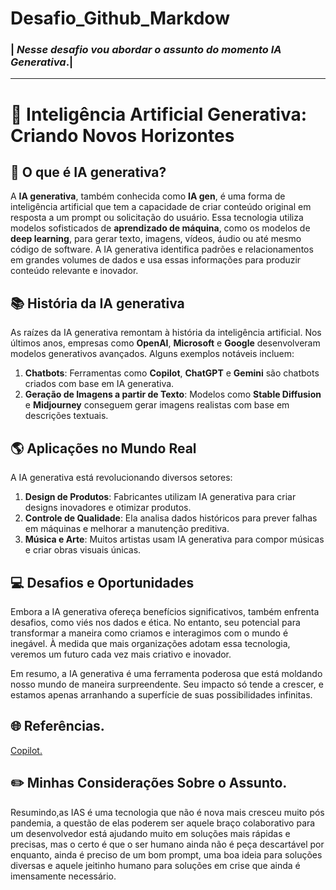 # Desafio_Github_Markdow

### | *Nesse desafio vou abordar o assunto do momento IA Generativa*.|
----------------------------------------------------------------------

# 📌 **Inteligência Artificial Generativa: Criando Novos Horizontes**

## 🤖 **O que é IA generativa?**
A **IA generativa**, também conhecida como **IA gen**, é uma forma de inteligência artificial que tem a capacidade de criar conteúdo original em resposta a um prompt ou solicitação do usuário. Essa tecnologia utiliza modelos sofisticados de **aprendizado de máquina**, como os modelos de **deep learning**, para gerar texto, imagens, vídeos, áudio ou até mesmo código de software. A IA generativa identifica padrões e relacionamentos em grandes volumes de dados e usa essas informações para produzir conteúdo relevante e inovador.

## 📚 **História da IA generativa**
As raízes da IA generativa remontam à história da inteligência artificial. Nos últimos anos, empresas como **OpenAI**, **Microsoft** e **Google** desenvolveram modelos generativos avançados. Alguns exemplos notáveis incluem:

1. **Chatbots**: Ferramentas como **Copilot**, **ChatGPT** e **Gemini** são chatbots criados com base em IA generativa.
2. **Geração de Imagens a partir de Texto**: Modelos como **Stable Diffusion** e **Midjourney** conseguem gerar imagens realistas com base em descrições textuais.

## 🌎 **Aplicações no Mundo Real**
A IA generativa está revolucionando diversos setores:

1. **Design de Produtos**: Fabricantes utilizam IA generativa para criar designs inovadores e otimizar produtos.
2. **Controle de Qualidade**: Ela analisa dados históricos para prever falhas em máquinas e melhorar a manutenção preditiva.
3. **Música e Arte**: Muitos artistas usam IA generativa para compor músicas e criar obras visuais únicas.

 ## 💻 **Desafios e Oportunidades**

Embora a IA generativa ofereça benefícios significativos, também enfrenta desafios, como viés nos dados e ética. No entanto, seu potencial para transformar a maneira como criamos e interagimos com o mundo é inegável. À medida que mais organizações adotam essa tecnologia, veremos um futuro cada vez mais criativo e inovador.

Em resumo, a IA generativa é uma ferramenta poderosa que está moldando nosso mundo de maneira surpreendente. Seu impacto só tende a crescer, e estamos apenas arranhando a superfície de suas possibilidades infinitas.

## 🌐 **Referências.**

[Copilot.](https://www.bing.com/chat?q=Bing%20AI&qs=ds&form=NTPCHB)

## ✏️ **Minhas Considerações Sobre o Assunto.**

Resumindo,as IAS é uma tecnologia que não é nova mais cresceu muito pós pandemia, a questão de elas poderem ser aquele braço colaborativo para um desenvolvedor está ajudando muito em soluções mais rápidas e precisas, mas o certo é que o ser humano ainda não é peça descartável por enquanto, ainda é preciso de um bom prompt, uma boa ideia para soluções diversas e aquele jeitinho humano para soluções em crise que ainda é imensamente necessário.